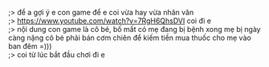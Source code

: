 ;> để a gợi ý e con game để e coi vừa hay vừa nhân văn<br>
;> https://www.youtube.com/watch?v=7RgH6QhsDVI coi đi e<br>
;> nội dung con game là cô bé, bố mất có mẹ đang bị bệnh xong mẹ bị ngày càng nặng cô bé phải bán cơm chiên để kiếm tiền mua thuốc cho mẹ vào ban đêm =)))<br>
;> coi từ lúc bắt đầu chơi đi e
